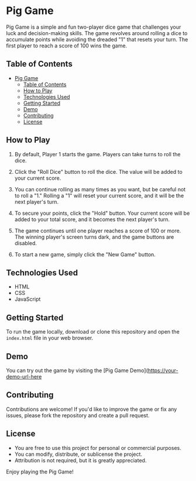 # Pig Game

Pig Game is a simple and fun two-player dice game that challenges your luck and decision-making skills. The game revolves around rolling a dice to accumulate points while avoiding the dreaded "1" that resets your turn. The first player to reach a score of 100 wins the game.

## Table of Contents

- [Pig Game](#pig-game)
  - [Table of Contents](#table-of-contents)
  - [How to Play](#how-to-play)
  - [Technologies Used](#technologies-used)
  - [Getting Started](#getting-started)
  - [Demo](#demo)
  - [Contributing](#contributing)
  - [License](#license)

## How to Play

1. By default, Player 1 starts the game. Players can take turns to roll the dice.

2. Click the "Roll Dice" button to roll the dice. The value will be added to your current score.

3. You can continue rolling as many times as you want, but be careful not to roll a "1." Rolling a "1" will reset your current score, and it will be the next player's turn.

4. To secure your points, click the "Hold" button. Your current score will be added to your total score, and it becomes the next player's turn.

5. The game continues until one player reaches a score of 100 or more. The winning player's screen turns dark, and the game buttons are disabled.

6. To start a new game, simply click the "New Game" button.

## Technologies Used

- HTML
- CSS
- JavaScript

## Getting Started

To run the game locally, download or clone this repository and open the `index.html` file in your web browser.

## Demo

You can try out the game by visiting the [Pig Game Demo]([https://your-demo-url-here](https://vercel.com/ranjits-projects/pig-game/2pMH56cYzBY4a88go1rsKdtBLH1U])

## Contributing

Contributions are welcome! If you'd like to improve the game or fix any issues, please fork the repository and create a pull request.

## License

- You are free to use this project for personal or commercial purposes.
- You can modify, distribute, or sublicense the project.
- Attribution is not required, but it is greatly appreciated.

Enjoy playing the Pig Game!

